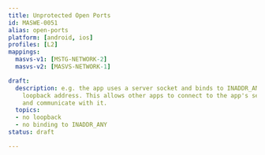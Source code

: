 ```yaml
---
title: Unprotected Open Ports
id: MASWE-0051
alias: open-ports
platform: [android, ios]
profiles: [L2]
mappings:
  masvs-v1: [MSTG-NETWORK-2]
  masvs-v2: [MASVS-NETWORK-1]

draft:
  description: e.g. the app uses a server socket and binds to INADDR_ANY or uses a
    loopback address. This allows other apps to connect to the app's server socket
    and communicate with it.
  topics:
  - no loopback
  - no binding to INADDR_ANY
status: draft

---
```


